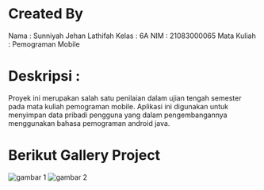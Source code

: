 # Created By
Nama : Sunniyah Jehan Lathifah
Kelas : 6A
NIM : 21083000065
Mata Kuliah : Pemograman Mobile

# Deskripsi :
Proyek ini merupakan salah satu penilaian dalam ujian tengah semester pada mata kuliah pemograman mobile. 
Aplikasi ini digunakan untuk menyimpan data pribadi pengguna yang dalam pengembangannya menggunakan bahasa pemograman android java.

# Berikut Gallery Project 
![gambar 1](https://github.com/Xzentt/UTS_Pemograman_Mobile_6A/assets/138210813/a11a7969-6e3d-4681-83ee-8dda8f368ab5)
![gambar 2](https://github.com/Xzentt/UTS_Pemograman_Mobile_6A/assets/138210813/597edaa2-1b42-4829-b81b-083c42794072)



